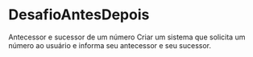 # DesafioAntesDepois
 Antecessor e sucessor de um número
 Criar um sistema que solicita um número ao usuário e informa seu antecessor e seu sucessor.
